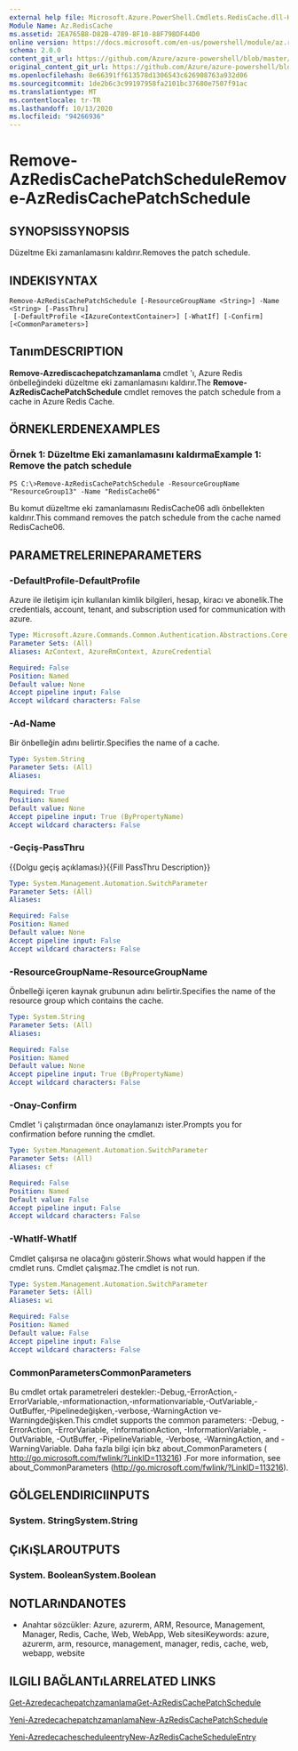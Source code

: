 ```yaml
---
external help file: Microsoft.Azure.PowerShell.Cmdlets.RedisCache.dll-Help.xml
Module Name: Az.RedisCache
ms.assetid: 2EA765B8-D82B-4789-8F10-88F79BDF44D0
online version: https://docs.microsoft.com/en-us/powershell/module/az.rediscache/remove-azrediscachepatchschedule
schema: 2.0.0
content_git_url: https://github.com/Azure/azure-powershell/blob/master/src/RedisCache/RedisCache/help/Remove-AzRedisCachePatchSchedule.md
original_content_git_url: https://github.com/Azure/azure-powershell/blob/master/src/RedisCache/RedisCache/help/Remove-AzRedisCachePatchSchedule.md
ms.openlocfilehash: 8e66391ff613578d1306543c626908763a932d06
ms.sourcegitcommit: 1de2b6c3c99197958fa2101bc37680e7507f91ac
ms.translationtype: MT
ms.contentlocale: tr-TR
ms.lasthandoff: 10/13/2020
ms.locfileid: "94266936"
---
```

# <span data-ttu-id="bea63-101">Remove-AzRedisCachePatchSchedule</span><span class="sxs-lookup"><span data-stu-id="bea63-101">Remove-AzRedisCachePatchSchedule</span></span>

## <span data-ttu-id="bea63-102">SYNOPSIS</span><span class="sxs-lookup"><span data-stu-id="bea63-102">SYNOPSIS</span></span>
<span data-ttu-id="bea63-103">Düzeltme Eki zamanlamasını kaldırır.</span><span class="sxs-lookup"><span data-stu-id="bea63-103">Removes the patch schedule.</span></span>

## <span data-ttu-id="bea63-104">INDEKI</span><span class="sxs-lookup"><span data-stu-id="bea63-104">SYNTAX</span></span>

```
Remove-AzRedisCachePatchSchedule [-ResourceGroupName <String>] -Name <String> [-PassThru]
 [-DefaultProfile <IAzureContextContainer>] [-WhatIf] [-Confirm] [<CommonParameters>]
```

## <span data-ttu-id="bea63-105">Tanım</span><span class="sxs-lookup"><span data-stu-id="bea63-105">DESCRIPTION</span></span>
<span data-ttu-id="bea63-106">**Remove-Azrediscachepatchzamanlama** cmdlet 'ı, Azure Redis önbelleğindeki düzeltme eki zamanlamasını kaldırır.</span><span class="sxs-lookup"><span data-stu-id="bea63-106">The **Remove-AzRedisCachePatchSchedule** cmdlet removes the patch schedule from a cache in Azure Redis Cache.</span></span>

## <span data-ttu-id="bea63-107">ÖRNEKLERDEN</span><span class="sxs-lookup"><span data-stu-id="bea63-107">EXAMPLES</span></span>

### <span data-ttu-id="bea63-108">Örnek 1: Düzeltme Eki zamanlamasını kaldırma</span><span class="sxs-lookup"><span data-stu-id="bea63-108">Example 1: Remove the patch schedule</span></span>
```
PS C:\>Remove-AzRedisCachePatchSchedule -ResourceGroupName "ResourceGroup13" -Name "RedisCache06"
```

<span data-ttu-id="bea63-109">Bu komut düzeltme eki zamanlamasını RedisCache06 adlı önbellekten kaldırır.</span><span class="sxs-lookup"><span data-stu-id="bea63-109">This command removes the patch schedule from the cache named RedisCache06.</span></span>

## <span data-ttu-id="bea63-110">PARAMETRELERINE</span><span class="sxs-lookup"><span data-stu-id="bea63-110">PARAMETERS</span></span>

### <span data-ttu-id="bea63-111">-DefaultProfile</span><span class="sxs-lookup"><span data-stu-id="bea63-111">-DefaultProfile</span></span>
<span data-ttu-id="bea63-112">Azure ile iletişim için kullanılan kimlik bilgileri, hesap, kiracı ve abonelik.</span><span class="sxs-lookup"><span data-stu-id="bea63-112">The credentials, account, tenant, and subscription used for communication with azure.</span></span>

```yaml
Type: Microsoft.Azure.Commands.Common.Authentication.Abstractions.Core.IAzureContextContainer
Parameter Sets: (All)
Aliases: AzContext, AzureRmContext, AzureCredential

Required: False
Position: Named
Default value: None
Accept pipeline input: False
Accept wildcard characters: False
```

### <span data-ttu-id="bea63-113">-Ad</span><span class="sxs-lookup"><span data-stu-id="bea63-113">-Name</span></span>
<span data-ttu-id="bea63-114">Bir önbelleğin adını belirtir.</span><span class="sxs-lookup"><span data-stu-id="bea63-114">Specifies the name of a cache.</span></span>

```yaml
Type: System.String
Parameter Sets: (All)
Aliases:

Required: True
Position: Named
Default value: None
Accept pipeline input: True (ByPropertyName)
Accept wildcard characters: False
```

### <span data-ttu-id="bea63-115">-Geçiş</span><span class="sxs-lookup"><span data-stu-id="bea63-115">-PassThru</span></span>
<span data-ttu-id="bea63-116">{{Dolgu geçiş açıklaması}}</span><span class="sxs-lookup"><span data-stu-id="bea63-116">{{Fill PassThru Description}}</span></span>

```yaml
Type: System.Management.Automation.SwitchParameter
Parameter Sets: (All)
Aliases:

Required: False
Position: Named
Default value: None
Accept pipeline input: False
Accept wildcard characters: False
```

### <span data-ttu-id="bea63-117">-ResourceGroupName</span><span class="sxs-lookup"><span data-stu-id="bea63-117">-ResourceGroupName</span></span>
<span data-ttu-id="bea63-118">Önbelleği içeren kaynak grubunun adını belirtir.</span><span class="sxs-lookup"><span data-stu-id="bea63-118">Specifies the name of the resource group which contains the cache.</span></span>

```yaml
Type: System.String
Parameter Sets: (All)
Aliases:

Required: False
Position: Named
Default value: None
Accept pipeline input: True (ByPropertyName)
Accept wildcard characters: False
```

### <span data-ttu-id="bea63-119">-Onay</span><span class="sxs-lookup"><span data-stu-id="bea63-119">-Confirm</span></span>
<span data-ttu-id="bea63-120">Cmdlet 'i çalıştırmadan önce onaylamanızı ister.</span><span class="sxs-lookup"><span data-stu-id="bea63-120">Prompts you for confirmation before running the cmdlet.</span></span>

```yaml
Type: System.Management.Automation.SwitchParameter
Parameter Sets: (All)
Aliases: cf

Required: False
Position: Named
Default value: False
Accept pipeline input: False
Accept wildcard characters: False
```

### <span data-ttu-id="bea63-121">-WhatIf</span><span class="sxs-lookup"><span data-stu-id="bea63-121">-WhatIf</span></span>
<span data-ttu-id="bea63-122">Cmdlet çalışırsa ne olacağını gösterir.</span><span class="sxs-lookup"><span data-stu-id="bea63-122">Shows what would happen if the cmdlet runs.</span></span>
<span data-ttu-id="bea63-123">Cmdlet çalışmaz.</span><span class="sxs-lookup"><span data-stu-id="bea63-123">The cmdlet is not run.</span></span>

```yaml
Type: System.Management.Automation.SwitchParameter
Parameter Sets: (All)
Aliases: wi

Required: False
Position: Named
Default value: False
Accept pipeline input: False
Accept wildcard characters: False
```

### <span data-ttu-id="bea63-124">CommonParameters</span><span class="sxs-lookup"><span data-stu-id="bea63-124">CommonParameters</span></span>
<span data-ttu-id="bea63-125">Bu cmdlet ortak parametreleri destekler:-Debug,-ErrorAction,-ErrorVariable,-ınformationaction,-ınformationvariable,-OutVariable,-OutBuffer,-Pipelinedeğişken,-verbose,-WarningAction ve-Warningdeğişken.</span><span class="sxs-lookup"><span data-stu-id="bea63-125">This cmdlet supports the common parameters: -Debug, -ErrorAction, -ErrorVariable, -InformationAction, -InformationVariable, -OutVariable, -OutBuffer, -PipelineVariable, -Verbose, -WarningAction, and -WarningVariable.</span></span> <span data-ttu-id="bea63-126">Daha fazla bilgi için bkz about_CommonParameters ( http://go.microsoft.com/fwlink/?LinkID=113216) .</span><span class="sxs-lookup"><span data-stu-id="bea63-126">For more information, see about_CommonParameters (http://go.microsoft.com/fwlink/?LinkID=113216).</span></span>

## <span data-ttu-id="bea63-127">GÖLGELENDIRICI</span><span class="sxs-lookup"><span data-stu-id="bea63-127">INPUTS</span></span>

### <span data-ttu-id="bea63-128">System. String</span><span class="sxs-lookup"><span data-stu-id="bea63-128">System.String</span></span>

## <span data-ttu-id="bea63-129">ÇıKıŞLAR</span><span class="sxs-lookup"><span data-stu-id="bea63-129">OUTPUTS</span></span>

### <span data-ttu-id="bea63-130">System. Boolean</span><span class="sxs-lookup"><span data-stu-id="bea63-130">System.Boolean</span></span>

## <span data-ttu-id="bea63-131">NOTLARıNDA</span><span class="sxs-lookup"><span data-stu-id="bea63-131">NOTES</span></span>
* <span data-ttu-id="bea63-132">Anahtar sözcükler: Azure, azurerm, ARM, Resource, Management, Manager, Redis, Cache, Web, WebApp, Web sitesi</span><span class="sxs-lookup"><span data-stu-id="bea63-132">Keywords: azure, azurerm, arm, resource, management, manager, redis, cache, web, webapp, website</span></span>

## <span data-ttu-id="bea63-133">ILGILI BAĞLANTıLAR</span><span class="sxs-lookup"><span data-stu-id="bea63-133">RELATED LINKS</span></span>

[<span data-ttu-id="bea63-134">Get-Azredecachepatchzamanlama</span><span class="sxs-lookup"><span data-stu-id="bea63-134">Get-AzRedisCachePatchSchedule</span></span>](./Get-AzRedisCachePatchSchedule.md)

[<span data-ttu-id="bea63-135">Yeni-Azredecachepatchzamanlama</span><span class="sxs-lookup"><span data-stu-id="bea63-135">New-AzRedisCachePatchSchedule</span></span>](./New-AzRedisCachePatchSchedule.md)

[<span data-ttu-id="bea63-136">Yeni-Azredecachescheduleentry</span><span class="sxs-lookup"><span data-stu-id="bea63-136">New-AzRedisCacheScheduleEntry</span></span>](./New-AzRedisCacheScheduleEntry.md)


